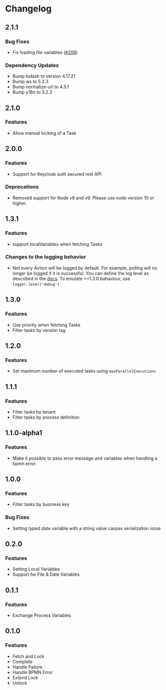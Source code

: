 # Changelog

## 2.1.1
### Bug Fixes
- Fix loading file variables ([#208](https://github.com/camunda/camunda-external-task-client-js/pull/208))

### Dependency Updates
- Bump lodash to version 4.17.21
- Bump ws to 5.2.3
- Bump normalize-url to 4.5.1
- Bump y18n to 3.2.2

## 2.1.0
### Features
- Allow manual locking of a Task

## 2.0.0
### Features
- Support for Keycloak auth secured rest API

### Deprecations
- Removed support for Node v8 and v9. Please use node version 10 or higher.

## 1.3.1
### Features
- support localVariables when fetching Tasks

### Changes to the logging behavior
- Not every Action will be logged by default. For example, polling will no longer be logged if it is successful. 
You can define the log level as described in the [docs](https://github.com/camunda/camunda-external-task-client-js/blob/master/docs/logger.md#loggerlevelloglevel). To emulate >=1.3.0 bahaviour, use `logger.level('debug')`

## 1.3.0
### Features
- Use priority when fetching Tasks
- Filter tasks by version tag

## 1.2.0
### Features
- Set maximum number of executed tasks using `maxParallelExecutions`

## 1.1.1
### Features
- Filter tasks by tenant
- Filter tasks by process definition

## 1.1.0-alpha1
### Features
- Make it possible to pass error message and variables when handling a bpmn error.

## 1.0.0
### Features
- Filter tasks by business key

### Bug Fixes
- Setting typed date variable with a string value causes serialization issue

## 0.2.0
### Features
- Setting Local Variables
- Support for File & Date Variables

## 0.1.1

### Features
- Exchange Process Variables

## 0.1.0

### Features
- Fetch and Lock
- Complete
- Handle Failure
- Handle BPMN Error
- Extend Lock
- Unlock
